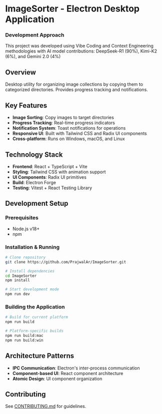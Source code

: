 # ImageSorter - Electron Desktop Application

### Development Approach

This project was developed using Vibe Coding and Context Engineering methodologies with AI model contributions: DeepSeek-R1 (90%), Kimi-K2 (6%), and Gemini 2.0 (4%)

## Overview

Desktop utility for organizing image collections by copying them to categorized directories. Provides progress tracking and notifications.

## Key Features

- **Image Sorting**: Copy images to target directories
- **Progress Tracking**: Real-time progress indicators
- **Notification System**: Toast notifications for operations
- **Responsive UI**: Built with Tailwind CSS and Radix UI components
- **Cross-platform**: Runs on Windows, macOS, and Linux

## Technology Stack

- **Frontend**: React + TypeScript + Vite
- **Styling**: Tailwind CSS with animation support
- **UI Components**: Radix UI primitives
- **Build**: Electron Forge
- **Testing**: Vitest + React Testing Library

## Development Setup

### Prerequisites

- Node.js v18+
- npm

### Installation & Running

```bash
# Clone repository
git clone https://github.com/PrajwalAr/ImageSorter.git

# Install dependencies
cd ImageSorter
npm install

# Start development mode
npm run dev
```

### Building the Application

```bash
# Build for current platform
npm run build

# Platform-specific builds
npm run build:mac
npm run build:win
```

## Architecture Patterns

- **IPC Communication**: Electron's inter-process communication
- **Component-based UI**: React component architecture
- **Atomic Design**: UI component organization

## Contributing

See [CONTRIBUTING.md](CONTRIBUTING.md) for guidelines.
